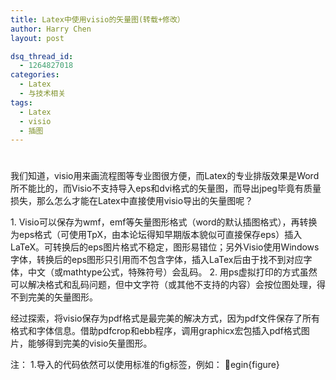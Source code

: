 ```yaml
---
title: Latex中使用visio的矢量图(转载+修改）
author: Harry Chen
layout: post

dsq_thread_id:
  - 1264827018
categories:
  - Latex
  - 与技术相关
tags:
  - Latex
  - visio
  - 插图
---
```

# 

  我们知道，visio用来画流程图等专业图很方便，而Latex的专业排版效果是Word所不能比的，而Visio不支持导入eps和dvi格式的矢量图，而导出jpeg毕竟有质量损失，那么怎么才能在Latex中直接使用visio导出的矢量图呢？

1\. Visio可以保存为wmf，emf等矢量图形格式（word的默认插图格式），再转换为eps格式（可使用TpX，由本论坛得知早期版本貌似可直接保存eps）插入LaTeX。可转换后的eps图片格式不稳定，图形易错位；另外Visio使用Windows字体，转换后的eps图形只引用而不包含字体，插入LaTex后由于找不到对应字体，中文（或mathtype公式，特殊符号）会乱码。
2\. 用ps虚拟打印的方式虽然可以解决格式和乱码问题，但中文字符（或其他不支持的内容）会按位图处理，得不到完美的矢量图形。

  经过探索，将visio保存为pdf格式是最完美的解决方式，因为pdf文件保存了所有格式和字体信息。借助pdfcrop和ebb程序，调用graphicx宏包插入pdf格式图片，能够得到完美的visio矢量图形。

注：
1.导入的代码依然可以使用标准的fig标签，例如：
egin{figure}
